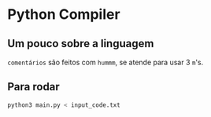 # Python Compiler

## Um pouco sobre a linguagem

`comentários` são feitos com `hummm`, se atende para usar 3 `m`'s.

## Para rodar

```bash
python3 main.py < input_code.txt
```
